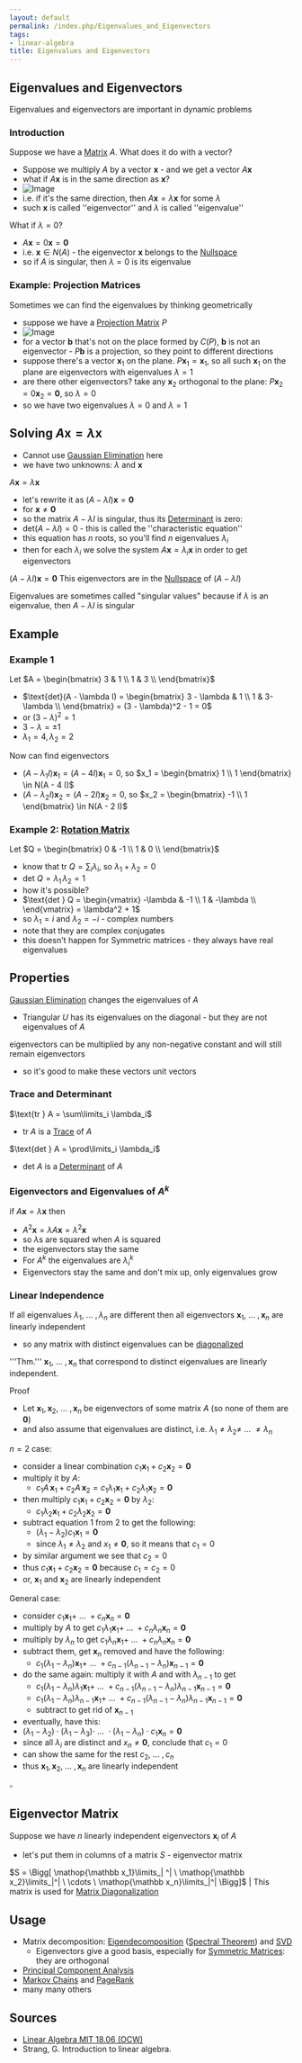```yaml
---
layout: default
permalink: /index.php/Eigenvalues_and_Eigenvectors
tags:
- linear-algebra
title: Eigenvalues and Eigenvectors
---
```

## Eigenvalues and Eigenvectors
Eigenvalues and eigenvectors are important in dynamic problems



### Introduction
Suppose we have a [Matrix](Matrix) $A$. What does it do with a vector?
- Suppose we multiply $A$ by a vector $\mathbf x$ - and we get a vector $A \mathbf x$
- what if $A \mathbf x$ is in the same direction as $\mathbf x$? 
- <img src="http://habrastorage.org/files/a57/974/fa1/a57974fa1416425bb4f296df8ea6b507.png" alt="Image">
- i.e. if it's the same direction, then $A \mathbf x = \lambda \mathbf x$ for some $\lambda$
- such $\mathbf x$ is called ''eigenvector'' and $\lambda$ is called ''eigenvalue''


What if $\lambda = 0$? 
- $A \mathbf x = 0 \mathbf x = \mathbf 0$
- i.e. $\mathbf x \in N(A)$ - the eigenvector $\mathbf x$ belongs to the [Nullspace](Nullspace)
- so if $A$ is singular, then $\lambda = 0$ is its eigenvalue



### Example: Projection Matrices
Sometimes we can find the eigenvalues by thinking geometrically
- suppose we have a [Projection Matrix](Projection_Matrices) $P$ 
- <img src="http://habrastorage.org/files/7d3/f88/ed9/7d3f88ed987c48e7bebacc5a3f336e21.png" alt="Image">
- for a vector $\mathbf b$ that's not on the place formed by $C(P)$, $\mathbf b$ is not an eigenvector - $P \mathbf b$ is a projection, so they point to different directions
- suppose there's a vector $\mathbf x_1$ on the plane. $P \mathbf x_1 = \mathbf x_1$, so all such $\mathbf x_1$ on the plane are eigenvectors with eigenvalues $\lambda = 1$
- are there other eigenvectors? take any $\mathbf x_2$ orthogonal to the plane: $P \mathbf x_2 = 0 \mathbf x_2 = \mathbf 0$, so $\lambda = 0$
- so we have two eigenvalues $\lambda = 0$ and $\lambda = 1$


## Solving $A \mathbf x = \lambda \mathbf x$
- Cannot use [Gaussian Elimination](Gaussian_Elimination) here 
- we have two unknowns: $\lambda$ and $\mathbf x$

$A \mathbf x = \lambda \mathbf x$
- let's rewrite it as $(A - \lambda I) \mathbf x = \mathbf 0$
- for $\mathbf x \ne \mathbf 0$ 
- so the matrix $A - \lambda I$ is singular, thus its [Determinant](Determinant) is zero: 
- $\text{det}(A - \lambda I) = 0$ - this is called the ''characteristic equation''
- this equation has $n$ roots, so you'll find $n$ eigenvalues $\lambda_i$
- then for each $\lambda_i$ we solve the system $A \mathbf x = \lambda_i \mathbf x$ in order to get eigenvectors


$(A - \lambda I) \mathbf x = \mathbf 0$
This eigenvectors are in the [Nullspace](Nullspace) of $(A - \lambda I)$


Eigenvalues are sometimes called "singular values" because 
if $\lambda$ is an eigenvalue, then $A - \lambda I$ is singular



## Example
### Example 1
Let $A = \begin{bmatrix}
3 & 1 \\
1 & 3 \\
\end{bmatrix}$ 
- $\text{det}(A - \lambda I) = \begin{bmatrix}
3 - \lambda & 1 \\
1 & 3- \lambda \\
\end{bmatrix} = (3 - \lambda)^2 - 1 = 0$
- or $(3 - \lambda)^2 = 1$ 
- $3 - \lambda = \pm 1$
- $\lambda_1 = 4, \lambda_2 = 2$

Now can find eigenvectors
- $(A - \lambda_1 I) \mathbf x_1 = (A - 4 I) \mathbf x_1 = 0$, so $x_1 = \begin{bmatrix} 1 \\ 1 \end{bmatrix} \in N(A - 4 I)$
- $(A - \lambda_2 I) \mathbf x_2 = (A - 2 I) \mathbf x_2 = 0$, so $x_2 = \begin{bmatrix} -1 \\ 1 \end{bmatrix} \in N(A - 2 I)$


### Example 2: [Rotation Matrix](Rotation_Matrices)
Let $Q = \begin{bmatrix}
0 & -1 \\
1 & 0 \\
\end{bmatrix}$
- know that $\text{tr } Q = \sum_i \lambda_i$, so $\lambda_1 + \lambda_2 = 0$
- $\text{det } Q = \lambda_1 \, \lambda_2 = 1$ 
- how it's possible?
- $\text{det } Q = \begin{vmatrix}
-\lambda & -1 \\
1 & -\lambda \\
\end{vmatrix} = \lambda^2 + 1$
- so $\lambda_1 = i$ and $\lambda_2 = -i$ - complex numbers
- note that they are complex conjugates 
- this doesn't happen for Symmetric matrices - they always have real eigenvalues



## Properties
[Gaussian Elimination](Gaussian_Elimination) changes the eigenvalues of $A$ 
- Triangular $U$ has its eigenvalues on the diagonal - but they are not eigenvalues of $A$


eigenvectors can be multiplied by any non-negative constant and will still remain eigenvectors
- so it's good to make these vectors unit vectors


### Trace and Determinant
$\text{tr } A = \sum\limits_i \lambda_i$
- $\text{tr } A$ is a [Trace](Trace_(Matrix)) of $A$


$\text{det } A = \prod\limits_i \lambda_i$
- $\text{det } A$ is a [Determinant](Determinant) of $A$


<!-- TODO: prove it -->


### Eigenvectors and Eigenvalues of $A^k$
if $A \mathbf x = \lambda \mathbf x$ then 
- $A^2 \mathbf x = \lambda A \mathbf x = \lambda^2 \mathbf x$
- so $\lambda$s are squared when $A$ is squared 
- the eigenvectors stay the same
- For $A^k$ the eigenvalues are $\lambda_i^k$ 
- Eigenvectors stay the same and don't mix up, only eigenvalues grow


### Linear Independence
If all eigenvalues $\lambda_1, \ ... \ , \lambda_n$ are different then all eigenvectors $\mathbf x_1, \ ... \ , \mathbf x_n$ are linearly independent
- so any matrix with distinct eigenvalues can be [diagonalized](Eigendecomposition)


'''Thm.''' $\mathbf x_1, \ ... \ , \mathbf x_n$ that correspond to distinct eigenvalues are linearly independent. 


Proof
- Let $\mathbf x_1, \mathbf x_2, \ ... \ , \mathbf x_n$ be eigenvectors of some matrix $A$ (so none of them are $\mathbf 0$)
- and also assume that eigenvalues are distinct, i.e. $\lambda_1 \ne \lambda_2 \ne \ ... \ \ne \lambda_n$


$n = 2$ case:
- consider a linear combination $c_1 \mathbf x_1 + c_2 \mathbf x_2 = \mathbf 0$
- multiply it by $A$: 
  - $c_1 A \, \mathbf x_1 + c_2 A \, \mathbf x_2 = c_1 \lambda_1 \mathbf x_1 + c_2 \lambda_1 \mathbf x_2 = \mathbf 0$
- then multiply $c_1 \mathbf x_1 + c_2 \mathbf x_2 = \mathbf 0$ by $\lambda_2$: 
  - $c_1 \lambda_2 \mathbf x_1 + c_2 \lambda_2 \mathbf x_2 = \mathbf 0$
- subtract equation 1 from 2 to get the following:
  - $(\lambda_1 - \lambda_2) c_1 \mathbf x_1 = \mathbf 0$
  - since $\lambda_1 \ne \lambda_2$ and $x_1 \ne \mathbf 0$, so it means that $c_1 = 0$
- by similar argument we see that $c_2 = 0$ 
- thus $c_1 \mathbf x_1 + c_2 \mathbf x_2 = \mathbf 0$ because $c_1 = c_2 = 0$
- or, $\mathbf x_1$ and $\mathbf x_2$ are linearly independent


General case:
- consider $c_1 \mathbf x_1 + \ ... \ + c_n \mathbf x_n = \mathbf 0$
- multiply by $A$ to get $c_1 \lambda_1 \mathbf x_1 + \ ... \ + c_n \lambda_n \mathbf x_n = \mathbf 0$
- multiply by $\lambda_n$ to get $c_1 \lambda_n \mathbf x_1 + \ ... \ + c_n \lambda_n \mathbf x_n = \mathbf 0$
- subtract them, get $\mathbf x_n$ removed and have the following:
  - $c_1 (\lambda_1 - \lambda_n) \mathbf x_1 + \ ... \ + c_{n - 1} (\lambda_{n - 1} - \lambda_n) \mathbf x_{n - 1} = \mathbf 0$
- do the same again: multiply it with $A$ and with $\lambda_{n-1}$ to get
  - $c_1 (\lambda_1 - \lambda_n) \lambda_1 \mathbf x_1 + \ ... \ + c_{n - 1} (\lambda_{n - 1} - \lambda_n) \lambda_{n - 1} \mathbf x_{n - 1} = \mathbf 0$
  - $c_1 (\lambda_1 - \lambda_n) \lambda_{n - 1} \mathbf x_1 + \ ... \ + c_{n - 1} (\lambda_{n - 1} - \lambda_n) \lambda_{n - 1} \mathbf x_{n - 1} = \mathbf 0$
  - subtract to get rid of $\mathbf x_{n - 1}$ 
- eventually, have this:
- $(\lambda_1 - \lambda_2) \cdot (\lambda_1 - \lambda_3) \cdot \ ... \ \cdot (\lambda_1 - \lambda_{n}) \cdot c_1 \mathbf x_{n} = \mathbf 0$
- since all $\lambda_i$ are distinct and $x_{n} \ne \mathbf 0$, conclude that $c_1 = 0$
- can show the same for the rest $c_2, \ ... \ , c_n$
- thus $\mathbf x_1, \mathbf x_2, \ ... \ , \mathbf x_n$ are linearly independent


$\square$

## Eigenvector Matrix
Suppose we have $n$ linearly independent eigenvectors $\mathbf x_i$ of $A$
- let's put them in columns of a matrix $S$ - eigenvector matrix 

$S = \Bigg[ \mathop{\mathbb x_1}\limits_| ^| \ \mathop{\mathbb x_2}\limits_|^| \ \cdots \  \mathop{\mathbb x_n}\limits_|^|  \Bigg]$ |
This matrix is used for [Matrix Diagonalization](Eigendecompostion)


## Usage
- Matrix decomposition: [Eigendecomposition](Eigendecomposition) ([Spectral Theorem](Spectral_Theorem)) and [SVD](SVD)
  - Eigenvectors give a good basis, especially for [Symmetric Matrices](Symmetric_Matrices): they are orthogonal 
- [Principal Component Analysis](Principal_Component_Analysis)
- [Markov Chains](Markov_Chains) and [PageRank](PageRank) 
- many many others



## Sources
- [Linear Algebra MIT 18.06 (OCW)](Linear_Algebra_MIT_18.06_(OCW))
- Strang, G. Introduction to linear algebra.
